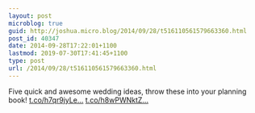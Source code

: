 ```yaml
---
layout: post
microblog: true
guid: http://joshua.micro.blog/2014/09/28/t516110561579663360.html
post_id: 40347
date: 2014-09-28T17:22:01+1100
lastmod: 2019-07-30T17:41:45+1100
type: post
url: /2014/09/28/t516110561579663360.html
---
```

Five quick and awesome wedding ideas, throw these into your planning book! [t.co/h7qr9jyLe...](http://t.co/h7qr9jyLen) [t.co/h8wPWNktZ...](http://t.co/h8wPWNktZD)
